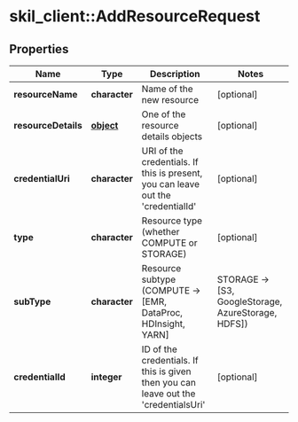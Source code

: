 # skil_client::AddResourceRequest

## Properties
Name | Type | Description | Notes
------------ | ------------- | ------------- | -------------
**resourceName** | **character** | Name of the new resource | [optional] 
**resourceDetails** | [**object**](.md) | One of the resource details objects | [optional] 
**credentialUri** | **character** | URI of the credentials. If this is present, you can leave out the &#39;credentialId&#39; | [optional] 
**type** | **character** | Resource type (whether COMPUTE or STORAGE) | [optional] 
**subType** | **character** | Resource subtype (COMPUTE -&gt; [EMR, DataProc, HDInsight, YARN] | STORAGE -&gt; [S3, GoogleStorage, AzureStorage, HDFS]) | [optional] 
**credentialId** | **integer** | ID of the credentials. If this is given then you can leave out the &#39;credentialsUri&#39; | [optional] 


